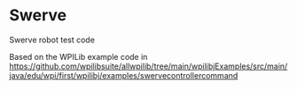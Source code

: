 # Swerve
Swerve robot test code

Based on the WPILib example code in
https://github.com/wpilibsuite/allwpilib/tree/main/wpilibjExamples/src/main/java/edu/wpi/first/wpilibj/examples/swervecontrollercommand
